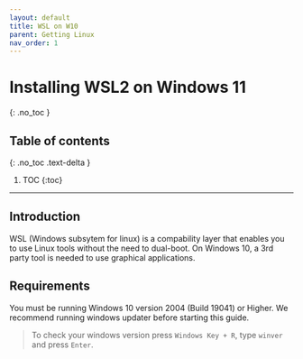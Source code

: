 ```yaml
---
layout: default
title: WSL on W10
parent: Getting Linux
nav_order: 1
---
```


# Installing WSL2 on Windows 11

{: .no_toc }

## Table of contents

{: .no_toc .text-delta }

1. TOC
   {:toc}

---

## Introduction

WSL (Windows subsytem for linux) is a compability layer that enables you to use Linux tools without the need to dual-boot. On Windows 10, a 3rd party tool is needed to use graphical applications.

## Requirements

You must be running Windows 10 version 2004 (Build 19041) or Higher. We recommend running windows updater before starting this guide.

> To check your windows version press `Windows Key + R`, type `winver` and press `Enter`.


